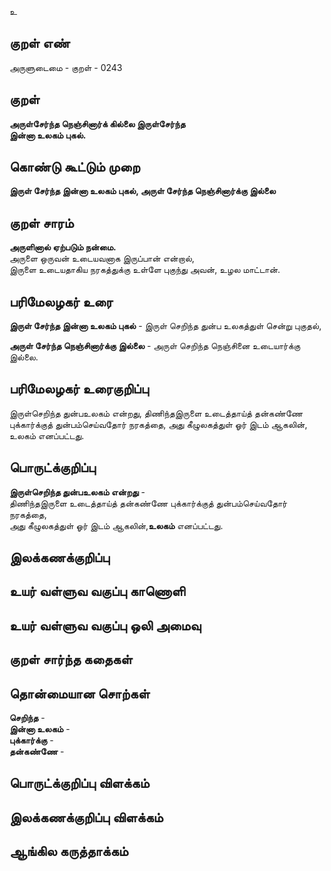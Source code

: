 உ

## குறள் எண் 

அருளுடைமை - குறள் - 0243  

## குறள் 

**அருள்சேர்ந்த நெஞ்சினார்க் கில்லை இருள்சேர்ந்த  
இன்னா உலகம் புகல்.**

## கொண்டு கூட்டும் முறை

**இருள் சேர்ந்த இன்னா உலகம் புகல், அருள் சேர்ந்த நெஞ்சினார்க்கு இல்லை**

## குறள் சாரம்   

**அருளினால் ஏற்படும் நன்மை.**  
அருளை ஒருவன் உடையவனாக இருப்பான் என்றால்,   
இருளை உடையதாகிய நரகத்துக்கு உள்ளே புகுந்து அவன், உழல மாட்டான்.  

## பரிமேலழகர் உரை

**இருள் சேர்ந்த இன்னா உலகம் புகல்** - இருள் செறிந்த துன்ப உலகத்துள் சென்று புகுதல்,  

**அருள் சேர்ந்த நெஞ்சினார்க்கு இல்லை** - அருள் செறிந்த நெஞ்சினை உடையார்க்கு இல்லை.

## பரிமேலழகர் உரைகுறிப்பு   

இருள்செறிந்த துன்பஉலகம் என்றது, திணிந்தஇருளை உடைத்தாய்த் தன்கண்ணே புக்கார்க்குத் துன்பம்செய்வதோர் நரகத்தை, அது கீழுலகத்துள் ஓர் இடம் ஆகலின், உலகம் எனப்பட்டது.  

## பொருட்க்குறிப்பு 

**இருள்செறிந்த துன்பஉலகம் என்றது** -  
திணிந்தஇருளை உடைத்தாய்த் தன்கண்ணே புக்கார்க்குத் துன்பம்செய்வதோர் நரகத்தை,  
அது கீழுலகத்துள் ஓர் இடம் ஆகலின்,**உலகம்** எனப்பட்டது.  

## இலக்கணக்குறிப்பு  


## உயர் வள்ளுவ வகுப்பு காணொளி


## உயர் வள்ளுவ வகுப்பு ஒலி அமைவு 

 
## குறள் சார்ந்த கதைகள் 


## தொன்மையான சொற்கள்  

**செறிந்த** -  
**இன்னா உலகம்** -   
**புக்கார்க்கு** -  
**தன்கண்ணே** -  


## பொருட்க்குறிப்பு விளக்கம்


## இலக்கணக்குறிப்பு விளக்கம்


## ஆங்கில கருத்தாக்கம் 


